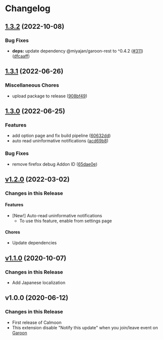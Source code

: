 # Changelog

## [1.3.2](https://github.com/tasshi-me/browser-extension-calmoon/compare/browser-extension-calmoon-v1.3.1...browser-extension-calmoon-v1.3.2) (2022-10-08)


### Bug Fixes

* **deps:** update dependency @miyajan/garoon-rest to ^0.4.2 ([#311](https://github.com/tasshi-me/browser-extension-calmoon/issues/311)) ([dfcaaff](https://github.com/tasshi-me/browser-extension-calmoon/commit/dfcaaff4a7f83eeaa1985a9607a79c404f298394))

## [1.3.1](https://github.com/tasshi-me/browser-extension-calmoon/compare/browser-extension-calmoon-v1.3.0...browser-extension-calmoon-v1.3.1) (2022-06-26)


### Miscellaneous Chores

* upload package to release ([908bf49](https://github.com/tasshi-me/browser-extension-calmoon/commit/908bf4934de32a9531ec87c88689a7f34b165f07))

## [1.3.0](https://github.com/tasshi-me/browser-extension-calmoon/compare/browser-extension-calmoon-v1.2.0...browser-extension-calmoon-v1.3.0) (2022-06-25)


### Features

* add option page and fix build pipeline ([60632dd](https://github.com/tasshi-me/browser-extension-calmoon/commit/60632dd4f490a3ddca9c5dd3f53c7293edee1d2f))
* auto read uninformative notifications ([acd69b8](https://github.com/tasshi-me/browser-extension-calmoon/commit/acd69b806bca677465d8311008a4085ed80c1e0c))


### Bug Fixes

* remove firefox debug Addon ID ([65dae0e](https://github.com/tasshi-me/browser-extension-calmoon/commit/65dae0e4386034dc15b3ff96b52559d20e495778))

## [v1.2.0](https://github.com/tasshi-me/browser-extension-calmoon/compare/v1.1.0...v1.2.0) (2022-03-02)

### Changes in this Release

#### Features

- [New!] Auto-read uninformative notifications
  - To use this feature, enable from settings page

#### Chores

- Update dependencies

## [v1.1.0](https://github.com/tasshi-me/browser-extension-calmoon/compare/v1.0.0...v1.1.0) (2020-10-07)

### Changes in this Release

- Add Japanese localization

## v1.0.0 (2020-06-12)

### Changes in this Release

- First release of Calmoon
- This extension disable "Notify this update" when you join/leave event on [Garoon](https://garoon.cybozu.co.jp/)
